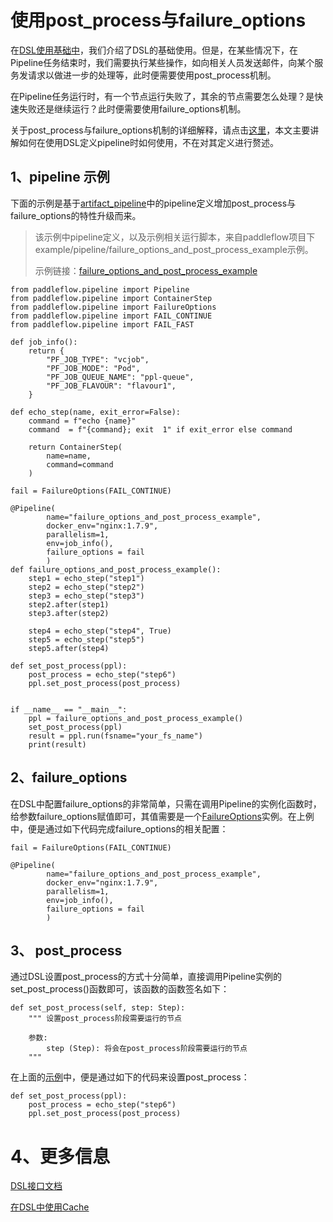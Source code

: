 # 使用post_process与failure_options
在[DSL使用基础中][DSL使用基础]，我们介绍了DSL的基础使用。但是，在某些情况下，在Pipeline任务结束时，我们需要执行某些操作，如向相关人员发送邮件，向某个服务发请求以做进一步的处理等，此时便需要使用post_process机制。

在Pipeline任务运行时，有一个节点运行失败了，其余的节点需要怎么处理？是快速失败还是继续运行？此时便需要使用failure_options机制。

关于post_process与failure_options机制的详细解释，请点击[这里][Post-Fail-ref]，本文主要讲解如何在使用DSL定义pipeline时如何使用，不在对其定义进行赘述。

## 1、pipeline 示例
下面的示例是基于[artifact_pipeline][artifact_pipeline]中的pipeline定义增加post_process与failure_options的特性升级而来。
>该示例中pipeline定义，以及示例相关运行脚本，来自paddleflow项目下example/pipeline/failure_options_and_post_process_example示例。
>
>示例链接：[failure_options_and_post_process_example][failure_options_and_post_process_example]

```python3
from paddleflow.pipeline import Pipeline
from paddleflow.pipeline import ContainerStep
from paddleflow.pipeline import FailureOptions
from paddleflow.pipeline import FAIL_CONTINUE
from paddleflow.pipeline import FAIL_FAST

def job_info():
    return {
        "PF_JOB_TYPE": "vcjob",
        "PF_JOB_MODE": "Pod",
        "PF_JOB_QUEUE_NAME": "ppl-queue",
        "PF_JOB_FLAVOUR": "flavour1",
    }

def echo_step(name, exit_error=False):
    command = f"echo {name}"
    command  = f"{command}; exit  1" if exit_error else command

    return ContainerStep(
        name=name,
        command=command
    )

fail = FailureOptions(FAIL_CONTINUE)

@Pipeline(
        name="failure_options_and_post_process_example",
        docker_env="nginx:1.7.9",
        parallelism=1,
        env=job_info(),
        failure_options = fail
        )
def failure_options_and_post_process_example():
    step1 = echo_step("step1")
    step2 = echo_step("step2")
    step3 = echo_step("step3")
    step2.after(step1)
    step3.after(step2)

    step4 = echo_step("step4", True)
    step5 = echo_step("step5")
    step5.after(step4)

def set_post_process(ppl):
    post_process = echo_step("step6")
    ppl.set_post_process(post_process)


if __name__ == "__main__":
    ppl = failure_options_and_post_process_example()
    set_post_process(ppl)
    result = ppl.run(fsname="your_fs_name")
    print(result)

```

## 2、failure_options
在DSL中配置failure_options的非常简单，只需在调用Pipeline的实例化函数时，给参数failure_options赋值即可，其值需要是一个[FailureOptions][FailureOptions]实例。在上例中，便是通过如下代码完成failure_options的相关配置：
```python3
fail = FailureOptions(FAIL_CONTINUE)

@Pipeline(
        name="failure_options_and_post_process_example",
        docker_env="nginx:1.7.9",
        parallelism=1,
        env=job_info(),
        failure_options = fail
        )
```

## 3、 post_process
通过DSL设置post_process的方式十分简单，直接调用Pipeline实例的set_post_process()函数即可，该函数的函数签名如下：
```python3
def set_post_process(self, step: Step):
    """ 设置post_process阶段需要运行的节点

    参数:
        step (Step): 将会在post_process阶段需要运行的节点 
    """
```

在上面的[示例](#1pipeline-示例)中，便是通过如下的代码来设置post_process：
```python3
def set_post_process(ppl):
    post_process = echo_step("step6")
    ppl.set_post_process(post_process)
```

# 4、更多信息
[DSL接口文档][DSL接口文档]

[在DSL中使用Cache][DSL-Cache]

[DSL使用基础]: /docs/zh_cn/reference/pipeline/dsl_definition/1_pipeline_basic.md
[FailureOptions]: /docs/zh_cn/reference/sdk_reference/pipeline_dsl_reference.md#FailureOptions
[DSL接口文档]: /docs/zh_cn/reference/sdk_reference/pipeline_dsl_reference.md
[在DSL中使用Cache]: /docs/zh_cn/reference/pipeline/dsl_definition/3_cache.md
[artifact_pipeline]: /docs/zh_cn/reference/pipeline/dsl_definition/2_artifact.md
[Post-Fail-ref]: /docs/zh_cn/reference/pipeline/yaml_definition/4_failure_option_and_postprocess.md
[failure_options_and_post_process_example]: /example/pipeline/failure_options_and_post_process_example
[DSL-Cache]: /docs/zh_cn/reference/pipeline/dsl_definition/3_cache.md
